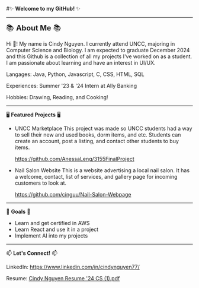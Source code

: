 #✨ **Welcome to my GitHub!** ✨
________________________________________________________________________________________________________________________________________________________________

<span style="font-size:20;">📚 **About Me** 📚</span>

Hi 👋! My name is Cindy Nguyen. I currently attend UNCC, majoring in Computer Science and Biology. I am expected to graduate December 2024 and this Github is a collection of all my projects I've worked on as a student. I am passionate about learning and have an interest in UI/UX. 

Langages: Java, Python, Javascript, C, CSS, HTML, SQL

Experiences: Summer '23 & '24 Intern at Ally Banking

Hobbies: Drawing, Reading, and Cooking!

________________________________________________________________________________________________________________________________________________________________


🖥️ **Featured Projects** 🖥️
- UNCC Marketplace
  This project was made so UNCC students had a way to sell their new and used books, dorm items, and etc. Students can create an account, post a listing, and contact other students to buy items.
  
  https://github.com/AnessaLeng/3155FinalProject

- Nail Salon Website
  This is a website advertising a local nail salon. It has a welcome, contact, list of services, and gallery page for incoming customers to look at.

   https://github.com/cinguu/Nail-Salon-Webpage
 ________________________________________________________________________________________________________________________________________________________________

🎯 **Goals** 🎯
- Learn and get certified in AWS
- Learn React and use it in a project
- Implement AI into my projects
 ________________________________________________________________________________________________________________________________________________________________
📫 **Let's Connect!** 📫

LinkedIn: https://www.linkedin.com/in/cindynguyen77/

Resume: [Cindy Nguyen Resume '24 CS (1).pdf](https://github.com/user-attachments/files/16716992/Cindy.Nguyen.Resume.24.CS.1.pdf)

